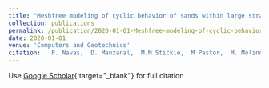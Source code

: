 ```yaml
---
title: "Meshfree modeling of cyclic behavior of sands within large strain Generalized Plasticity Framework"
collection: publications
permalink: /publication/2020-01-01-Meshfree-modeling-of-cyclic-behavior-of-sands-within-large-strain-Generalized-Plasticity-Framework
date: 2020-01-01
venue: 'Computers and Geotechnics'
citation: ' P. Navas,  D. Manzanal,  M.M Stickle,  M Pastor,  M. Molinos, &quot;Meshfree modeling of cyclic behavior of sands within large strain Generalized Plasticity Framework.&quot; Computers and Geotechnics, 2020.'
---
```

Use [Google Scholar](https://scholar.google.com/scholar?q=Meshfree+modeling+of+cyclic+behavior+of+sands+within+large+strain+Generalized+Plasticity+Framework){:target="_blank"} for full citation